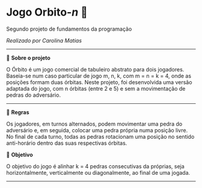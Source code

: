 # Jogo Orbito-*n* 🚀

Segundo projeto de fundamentos da programação

*Realizado por Carolina Matias*
***
🌌 **Sobre o projeto**

O Órbito é um jogo comercial de tabuleiro abstrato para dois jogadores. Baseia-se num caso particular de jogo m, n, k, com m = n = k = 4, onde as posições formam duas órbitas. Neste projeto, foi desenvolvida uma versão adaptada do jogo, com n órbitas (entre 2 e 5) e sem a movimentação de pedras do adversário.

***
📃 **Regras**

Os jogadores, em turnos alternados, podem movimentar uma pedra do adversário e, em seguida, colocar uma pedra própria numa posição livre. No final de cada turno, todas as pedras rotacionam uma posição no sentido anti-horário dentro das suas respectivas órbitas. 


🎯 **Objetivo**

O objetivo do jogo é alinhar k = 4 pedras consecutivas da próprias, seja horizontalmente, verticalmente ou diagonalmente, ao final de uma jogada.
***





